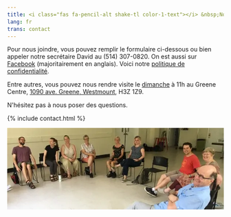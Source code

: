 ```yaml
---
title: <i class="fas fa-pencil-alt shake-tl color-1-text"></i> &nbsp;Nous joindre &nbsp;<i class="fas fa-phone shake-bottom color-1-dark-text"></i>
lang: fr
trans: contact
---
```

Pour nous joindre, vous pouvez <i class="fas fa-pencil-alt color-1-text"></i> remplir le formulaire ci-dessous ou bien appeler notre secrétaire David au <i class="fas fa-phone color-1-dark-text"></i> (514) 307-0820. On est aussi sur [Facebook](https://www.facebook.com/MontrealQuakers/) (majoritairement en anglais). Voici notre [politique de confidentialité](/confidentialité.html).

Entre autres, vous pouvez nous rendre visite le [dimanche](/coordonnées.html) à 11h au Greene Centre, [1090 ave. Greene, Westmount](/coordonnées.html), H3Z 1Z9.

N'hésitez pas à nous poser des questions.

{% include contact.html %}

<picture>
  <source srcset="/assets/images/circle_group_cropped.webp" type="image/webp">
  <source srcset="/assets/images/circle_group_cropped.jpeg" type="image/jpg">
  <img src="/assets/images/circle_group_cropped.webp" class="img_center100" alt="Le groupe en cercle">
</picture>
